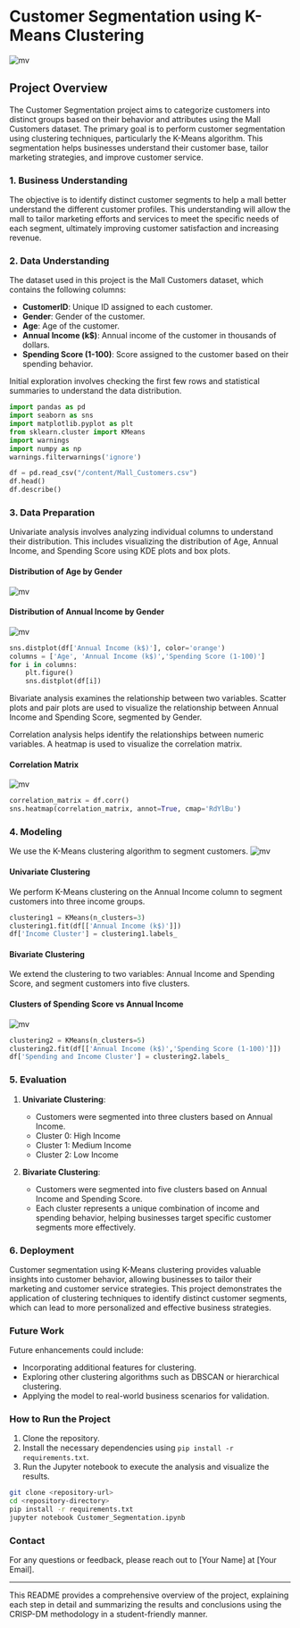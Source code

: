 # Customer Segmentation using K-Means Clustering
 ![mv](gg.webp)

## Project Overview

The Customer Segmentation project aims to categorize customers into distinct groups based on their behavior and attributes using the Mall Customers dataset. The primary goal is to perform customer segmentation using clustering techniques, particularly the K-Means algorithm. This segmentation helps businesses understand their customer base, tailor marketing strategies, and improve customer service.

### 1. Business Understanding

The objective is to identify distinct customer segments to help a mall better understand the different customer profiles. This understanding will allow the mall to tailor marketing efforts and services to meet the specific needs of each segment, ultimately improving customer satisfaction and increasing revenue.

### 2. Data Understanding

The dataset used in this project is the Mall Customers dataset, which contains the following columns:

- **CustomerID**: Unique ID assigned to each customer.
- **Gender**: Gender of the customer.
- **Age**: Age of the customer.
- **Annual Income (k$)**: Annual income of the customer in thousands of dollars.
- **Spending Score (1-100)**: Score assigned to the customer based on their spending behavior.

Initial exploration involves checking the first few rows and statistical summaries to understand the data distribution.

```python
import pandas as pd
import seaborn as sns
import matplotlib.pyplot as plt
from sklearn.cluster import KMeans
import warnings
import numpy as np
warnings.filterwarnings('ignore')

df = pd.read_csv("/content/Mall_Customers.csv")
df.head()
df.describe()
```

### 3. Data Preparation

Univariate analysis involves analyzing individual columns to understand their distribution. This includes visualizing the distribution of Age, Annual Income, and Spending Score using KDE plots and box plots.

#### Distribution of Age by Gender

![mv](Age.png)
 
#### Distribution of Annual Income by Gender

 ![mv](Income.png)

```python
sns.distplot(df['Annual Income (k$)'], color='orange')
columns = ['Age', 'Annual Income (k$)','Spending Score (1-100)']
for i in columns:
    plt.figure()
    sns.distplot(df[i])
```

Bivariate analysis examines the relationship between two variables. Scatter plots and pair plots are used to visualize the relationship between Annual Income and Spending Score, segmented by Gender.

Correlation analysis helps identify the relationships between numeric variables. A heatmap is used to visualize the correlation matrix.

#### Correlation Matrix

 ![mv](CorrelationMatrix.png)

```python
correlation_matrix = df.corr()
sns.heatmap(correlation_matrix, annot=True, cmap='RdYlBu')
```

### 4. Modeling

We use the K-Means clustering algorithm to segment customers.
 ![mv](ScatterPlot.png)
 
#### Univariate Clustering

We perform K-Means clustering on the Annual Income column to segment customers into three income groups.

```python
clustering1 = KMeans(n_clusters=3)
clustering1.fit(df[['Annual Income (k$)']])
df['Income Cluster'] = clustering1.labels_
```

#### Bivariate Clustering

We extend the clustering to two variables: Annual Income and Spending Score, and segment customers into five clusters.

#### Clusters of Spending Score vs Annual Income

 ![mv](clusters.png)

```python
clustering2 = KMeans(n_clusters=5)
clustering2.fit(df[['Annual Income (k$)','Spending Score (1-100)']])
df['Spending and Income Cluster'] = clustering2.labels_
```

### 5. Evaluation

1. **Univariate Clustering**:
   - Customers were segmented into three clusters based on Annual Income.
   - Cluster 0: High Income
   - Cluster 1: Medium Income
   - Cluster 2: Low Income

2. **Bivariate Clustering**:
   - Customers were segmented into five clusters based on Annual Income and Spending Score.
   - Each cluster represents a unique combination of income and spending behavior, helping businesses target specific customer segments more effectively.

### 6. Deployment

Customer segmentation using K-Means clustering provides valuable insights into customer behavior, allowing businesses to tailor their marketing and customer service strategies. This project demonstrates the application of clustering techniques to identify distinct customer segments, which can lead to more personalized and effective business strategies.

### Future Work

Future enhancements could include:

- Incorporating additional features for clustering.
- Exploring other clustering algorithms such as DBSCAN or hierarchical clustering.
- Applying the model to real-world business scenarios for validation.

### How to Run the Project

1. Clone the repository.
2. Install the necessary dependencies using `pip install -r requirements.txt`.
3. Run the Jupyter notebook to execute the analysis and visualize the results.

```bash
git clone <repository-url>
cd <repository-directory>
pip install -r requirements.txt
jupyter notebook Customer_Segmentation.ipynb
```

### Contact

For any questions or feedback, please reach out to [Your Name] at [Your Email].

---

This README provides a comprehensive overview of the project, explaining each step in detail and summarizing the results and conclusions using the CRISP-DM methodology in a student-friendly manner.

